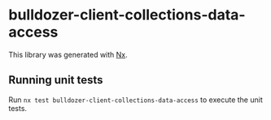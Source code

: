 # bulldozer-client-collections-data-access

This library was generated with [Nx](https://nx.dev).

## Running unit tests

Run `nx test bulldozer-client-collections-data-access` to execute the unit tests.
